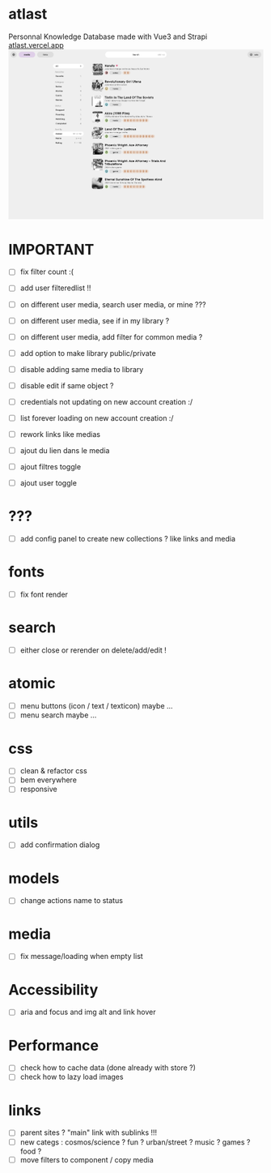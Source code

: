# atlast
Personnal Knowledge Database made with Vue3 and Strapi
[atlast.vercel.app](https://atlast.vercel.app)
![atlast preview](atlast2.png?raw=true "Atlast preview")

# IMPORTANT
- [ ] fix filter count :(
- [ ] add user filteredlist !!

- [ ] on different user media, search user media, or mine ???
- [ ] on different user media, see if in my library ?
- [ ] on different user media, add filter for common media ?
- [ ] add option to make library public/private

- [ ] disable adding same media to library
- [ ] disable edit if same object ?

- [ ] credentials not updating on new account creation :/
- [ ] list forever loading on new account creation :/
- [ ] rework links like medias
- [ ] ajout du lien dans le media
- [ ] ajout filtres toggle
- [ ] ajout user toggle

# ???
- [ ] add config panel to create new collections ? like links and media

# fonts
- [ ] fix font render

# search
- [ ] either close or rerender on delete/add/edit !

# atomic
- [ ] menu buttons (icon / text / texticon) maybe ...
- [ ] menu search maybe ...

# css
- [ ] clean & refactor css
- [ ] bem everywhere
- [ ] responsive

# utils
- [ ] add confirmation dialog

# models
- [ ] change actions name to status

# media
- [ ] fix message/loading when empty list

# Accessibility
- [ ] aria and focus and img alt and link hover

# Performance
- [ ] check how to cache data (done already with store ?)
- [ ] check how to lazy load images

# links
- [ ] parent sites ? "main" link with sublinks !!!
- [ ] new categs : cosmos/science ? fun ? urban/street ? music ? games ? food ?
- [ ] move filters to component / copy media
